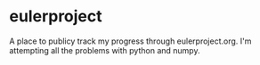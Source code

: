 eulerproject
============

A place to publicy track my progress through eulerproject.org. I'm attempting all the problems with python and numpy.
